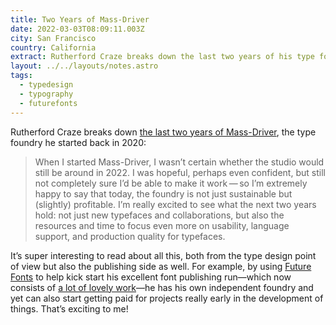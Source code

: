 ```yaml
---
title: Two Years of Mass-Driver
date: 2022-03-03T08:09:11.003Z
city: San Francisco
country: California
extract: Rutherford Craze breaks down the last two years of his type foundry.
layout: ../../layouts/notes.astro
tags:
  - typedesign
  - typography
  - futurefonts
---
```

Rutherford Craze breaks down [the last two years of Mass-Driver](https://mass-driver.com/article/two-years-of-mass-driver-with-graphs), the type foundry he started back in 2020:

> When I started Mass-Driver, I wasn’t certain whether the studio would still be around in 2022. I was hopeful, perhaps even confident, but still not completely sure I’d be able to make it work — so I’m extremely happy to say that today, the foundry is not just sustainable but (slightly) profitable. I’m really excited to see what the next two years hold: not just new typefaces and collaborations, but also the resources and time to focus even more on usability, language support, and production quality for typefaces.

It’s super interesting to read about all this, both from the type design point of view but also the publishing side as well. For example, by using [Future Fonts](https://www.futurefonts.xyz/mass-driver) to help kick start his excellent font publishing run—which now consists of [a lot of lovely work](https://mass-driver.com/)—he has his own independent foundry and yet can also start getting paid for projects really early in the development of things. That’s exciting to me!